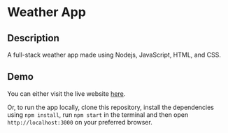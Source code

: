 # Weather App

## Description

A full-stack weather app made using Nodejs, JavaScript, HTML, and CSS.

## Demo

You can either visit the live website [here](https://r-weather-app.herokuapp.com/).

Or, to run the app locally, clone this repository, install the dependencies using `npm install`, run `npm start` in the terminal and then open `http://localhost:3000` on your preferred browser.
